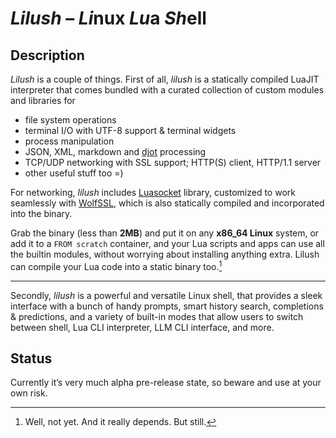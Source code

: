 # *Lilush* – *Li*nux *Lu*a *Sh*ell

## Description

*Lilush* is a couple of things. First of all, *lilush* is a statically
compiled LuaJIT interpreter that comes bundled with a curated collection
of custom modules and libraries for

- file system operations
- terminal I/O with UTF-8 support & terminal widgets
- process manipulation
- JSON, XML, markdown and [djot](https://djot.net/) processing
- TCP/UDP networking with SSL support; HTTP(S) client, HTTP/1.1 server
- other useful stuff too =)

For networking, *lilush* includes
[Luasocket](https://github.com/lunarmodules/luasocket) library,
customized to work seamlessly with [WolfSSL](https://www.wolfssl.com/),
which is also statically compiled and incorporated into the binary.

Grab the binary (less than **2MB**) and put it on any **x86_64 Linux**
system, or add it to a `FROM scratch` container, and your Lua scripts
and apps can use all the builtin modules, without worrying about
installing anything extra. Lilush can compile your Lua code into a
static binary too.[^1]

---

Secondly, *lilush* is a powerful and versatile Linux shell, that
provides a sleek interface with a bunch of handy prompts, smart history search,
completions & predictions, and a variety of built-in modes that allow
users to switch between shell, Lua CLI interpreter, LLM CLI interface,
and more.

## Status

Currently it’s very much alpha pre-release state, so beware and use at
your own risk.

[^1]: Well, not yet. And it really depends. But still.
